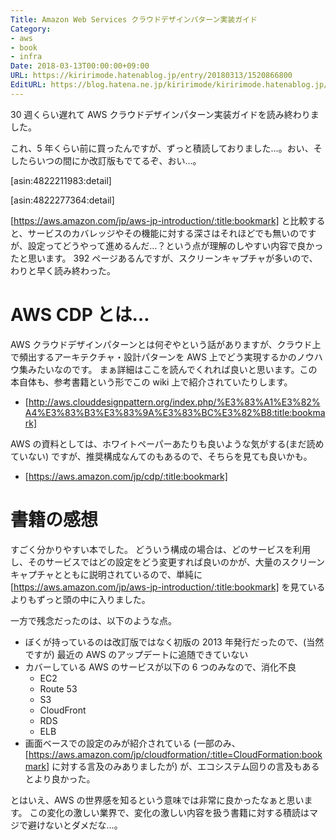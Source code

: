 ```yaml
---
Title: Amazon Web Services クラウドデザインパターン実装ガイド
Category:
- aws
- book
- infra
Date: 2018-03-13T00:00:00+09:00
URL: https://kiririmode.hatenablog.jp/entry/20180313/1520866800
EditURL: https://blog.hatena.ne.jp/kiririmode/kiririmode.hatenablog.jp/atom/entry/17391345971625298134
---
```


30 週くらい遅れて AWS クラウドデザインパターン実装ガイドを読み終わりました。

これ、5 年くらい前に買ったんですが、ずっと積読しておりました…。おい、そしたらいつの間にか改訂版もでてるぞ、おい…。

[asin:4822211983:detail]

[asin:4822277364:detail]

[https://aws.amazon.com/jp/aws-jp-introduction/:title:bookmark] と比較すると、サービスのカバレッジやその機能に対する深さはそれほどでも無いのですが、設定ってどうやって進めるんだ…？という点が理解のしやすい内容で良かったと思います。
392 ページあるんですが、スクリーンキャプチャが多いので、わりと早く読み終わった。

# AWS CDP とは…

AWS クラウドデザインパターンとは何ぞやという話がありますが、クラウド上で頻出するアーキテクチャ・設計パターンを AWS 上でどう実現するかのノウハウ集みたいなのです。
まぁ詳細はここを読んでくれれば良いと思います。この本自体も、参考書籍という形でこの wiki 上で紹介されていたりします。

- [http://aws.clouddesignpattern.org/index.php/%E3%83%A1%E3%82%A4%E3%83%B3%E3%83%9A%E3%83%BC%E3%82%B8:title:bookmark]

AWS の資料としては、ホワイトペーパーあたりも良いような気がする(まだ読めていない) ですが、推奨構成なんてのもあるので、そちらを見ても良いかも。

- [https://aws.amazon.com/jp/cdp/:title:bookmark]

# 書籍の感想

すごく分かりやすい本でした。
どういう構成の場合は、どのサービスを利用し、そのサービスではどの設定をどう変更すれば良いのかが、大量のスクリーンキャプチャとともに説明されているので、単純に [https://aws.amazon.com/jp/aws-jp-introduction/:title:bookmark] を見ているよりもずっと頭の中に入りました。

一方で残念だったのは、以下のような点。

- ぼくが持っているのは改訂版ではなく初版の 2013 年発行だったので、(当然ですが) 最近の AWS のアップデートに追随できていない
- カバーしている AWS のサービスが以下の 6 つのみなので、消化不良
  - EC2
  - Route 53
  - S3
  - CloudFront
  - RDS
  - ELB
- 画面ベースでの設定のみが紹介されている (一部のみ、[https://aws.amazon.com/jp/cloudformation/:title=CloudFormation:bookmark] に対する言及のみありましたが) が、エコシステム回りの言及もあるとより良かった。

とはいえ、AWS の世界感を知るという意味では非常に良かったなぁと思います。
この変化の激しい業界で、変化の激しい内容を扱う書籍に対する積読はマジで避けないとダメだな…。
